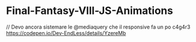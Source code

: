 # Final-Fantasy-Vlll-JS-Animations

// Devo ancora sistemare le @mediaquery che il responsive fa un po c4g4r3
https://codepen.io/Dev-EndLess/details/YzereMb
